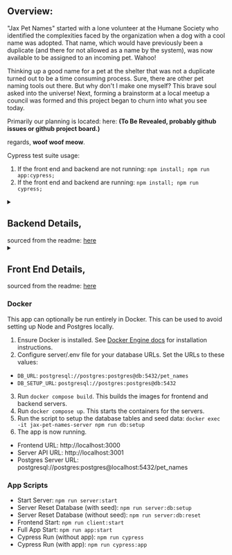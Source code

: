 ## Overview:
"Jax Pet Names" started with a lone volunteer at the Humane Society who identified the complexities faced by the organization when a dog with a cool name was adopted. That name, which would have previously been a duplicate (and there for not allowed as a name by the system), was now available to be assigned to an incoming pet. Wahoo!

Thinking up a good name for a pet at the shelter that was not a duplicate turned out to be a time consuming process. Sure, there are other pet naming tools out there. But why don't I make one myself? This brave soul asked into the universe! Next, forming a brainstorm at a local meetup a council was formed and this project began to churn into what you see today.

Primarily our planning is located: here: **(To Be Revealed, probably github issues or github project board.)**

regards, **woof woof meow**.

Cypress test suite usage:

1. If the front end and backend are not running:
`npm install; npm run app:cypress;`
2. If the front end and backend are running:
`npm install; npm run cypress;`

<details>
    <summary>
        <h2>Backend Details,</h2> sourced from the readme:
          <a href="https://github.com/JaxTurboNerd/Jax-Pet-Names/tree/main/server"> here </a>
    </summary>

# Pet Names Server

### Requirements
- Node.js (18.15.0 or higher)
- Postgres (14.7 or higher)

### Local Setup
**Note**: Skip this section if running docker compose on the entire app.

1. Clone project: `git clone git@github.com:JaxTurboNerd/Jax-Pet-Names.git`
2. Navigate into server folder: `cd Jax-Pet-Names/server`
3. Add .env file for your database URLs. Set variables:
  - `DB_URL`: Connection URL to postgres server **including database**. (Example: `postgresql://username:password@host:port/database`)
  - `DB_SETUP_URL`: URL to postgres server only. (Example: `postgresql://username:password@host:port`)
4. Install dependencies: `npm install`
5. Install `knex` globally: `npm install knex -g`
6. Setup database with tables and test data: `npm run db:setup`
7. Start the server: `node index.js`

### Docker (Database only)
**Note**: Skip this section if running docker compose on the entire app.

To avoid configuring Postgres locally, you can setup a Postgres container with Docker.
1. Ensure Docker is installed. See [Docker Engine docs](https://docs.docker.com/engine/install/) for installation instructions.
2. Close any current Postgres processes. MacOS: `brew services stop postgresql`, Ubuntu/Debian: `sudo systemctl stop postgresql`
3. Configure .env file for your database URLs. Set the URLs to these values:
  - `DB_URL`: `postgresql://postgres:postgres@localhost:5432/pet_names`
  - `DB_SETUP_URL`: `postgresql://postgres:postgres@localhost:5432`
4. Run command to setup Postgres container: `sudo docker run -p 5432:5432 --name jax-pet-names-pg -e POSTGRES_PASSWORD=postgres -d postgres`

### Database Scripts
- Create Database: `npm run db:create`
- Drop Database: `npm run db:drop`
- Migrate Database: `npm run db:migrate`
- Seed Database: `npm run db:seed`
- Reset Database (without seed): `npm run db:reset`
- Reset Database (with seed): `npm run db:setup`
- Production Database Setup: `npm run db:production:setup`

### Current APIs
- `GET /names`
- `POST /names`
- `GET /names/:id`
- `PUT /names/:id`
- `DELETE /names/:id`

</details>


<details>
    <summary>
        <h2>Front End Details,</h2> sourced from the readme:
          <a href="https://github.com/JaxTurboNerd/Jax-Pet-Names/tree/main/client"> here </a>
    </summary>

# Pet Names Web App

This web app will allow the user to simply click a button and a randomly generated pet name will show. The user can chose between a male or female name.

## Requirements

- Node.js
- React

### Local Setup
**Note**: Skip this section if running docker compose on the entire app.

1. Clone project: `git clone git@github.com:JaxTurboNerd/Jax-Pet-Names.git`
2. Navigate into folder: `cd Jax-Pet-Names/client`
3. Install dependencies: `npm install`
4. Navigate to Jax-Pet-Names directory: `cd ..`
5. Start just front end: `npm run client:start`
6. Usually you need the backend running locally along with the front end to start both at the same time run: `npm run app:start`


</details>

### Docker
This app can optionally be run entirely in Docker. This can be used to avoid setting up Node and Postgres locally.

1. Ensure Docker is installed. See [Docker Engine docs](https://docs.docker.com/engine/install/) for installation instructions.
2. Configure server/.env file for your database URLs. Set the URLs to these values:
  - `DB_URL`: `postgresql://postgres:postgres@db:5432/pet_names`
  - `DB_SETUP_URL`: `postgresql://postgres:postgres@db:5432`
3. Run `docker compose build`. This builds the images for frontend and backend servers.
4. Run `docker compose up`. This starts the containers for the servers.
5. Run the script to setup the database tables and seed data: `docker exec -it jax-pet-names-server npm run db:setup`
6. The app is now running.
  - Frontend URL: http://localhost:3000
  - Server API URL: http://localhost:3001
  - Postgres Server URL: postgresql://postgres:postgres@localhost:5432/pet_names

### App Scripts
- Start Server: `npm run server:start`
- Server Reset Database (with seed): `npm run server:db:setup`
- Server Reset Database (without seed): `npm run server:db:reset`
- Frontend Start: `npm run client:start`
- Full App Start: `npm run app:start`
- Cypress Run (without app): `npm run cypress`
- Cypress Run (with app): `npm run cypress:app`
